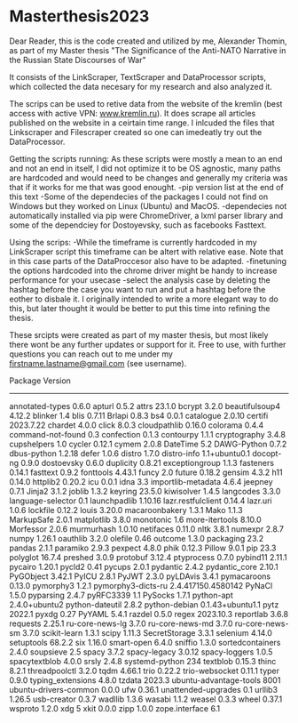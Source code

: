 # Masterthesis2023

Dear Reader, this is the code created and utilized by me, Alexander Thomin, as part of my Master thesis "The Significance of the Anti-NATO Narrative in the Russian State Discourses of War"

It consists of the LinkScraper, TextScraper and DataProcessor scripts, which collected the data necesary for my research and also analyzed it.

The scrips can be used to retive data from the website of the kremlin (best access with active VPN: www.kremlin.ru).
It does scrape all articles published on the website in a ceirtain time range. 
I inlcuded the files that Linkscraper and Filescraper created so one can imedeatly try out the DataProcessor.

Getting the scripts running:
As these scripts were mostly a mean to an end and not an end in itself, I did not optimize it to be OS agnostic, many paths are hardcoded and would need to be changes and generally my criteria was that if it works for me that was good enought.
-pip version list at the end of this text
-Some of the dependecies of the packages I could not find on Windows but they worked on Linux (Ubuntu) and MacOS.
-dependecies not automatically installed via pip were ChromeDriver, a lxml parser library and some of the dependciey for Dostoyevsky, such as facebooks Fasttext. 

Using the scrips:
-While the timeframe is currently hardcoded in my LinkScraper script this timeframe can be altert with relative ease. Note that in this case parts of the DataProccesor also have to be adapted.
-finetuning the options hardcoded into the chrome driver might be handy to increase performance for your usecase
-select the analysis case by deleting the hashtag before the case you want to run and put a hashtag before the eother to disbale it. I originally intended to write a more elegant way to do this, but later thought it would be better to put this time into refining the thesis.

These srcipts were created as part of my master thesis, but most likely there wont be any further updates or support for it. 
Free to use, with further questions you can reach out to me under my firstname.lastname@gmail.com (see username).






























Package                Version
---------------------- ------------------
annotated-types        0.6.0
apturl                 0.5.2
attrs                  23.1.0
bcrypt                 3.2.0
beautifulsoup4         4.12.2
blinker                1.4
blis                   0.7.11
Brlapi                 0.8.3
bs4                    0.0.1
catalogue              2.0.10
certifi                2023.7.22
chardet                4.0.0
click                  8.0.3
cloudpathlib           0.16.0
colorama               0.4.4
command-not-found      0.3
confection             0.1.3
contourpy              1.1.1
cryptography           3.4.8
cupshelpers            1.0
cycler                 0.12.1
cymem                  2.0.8
DateTime               5.2
DAWG-Python            0.7.2
dbus-python            1.2.18
defer                  1.0.6
distro                 1.7.0
distro-info            1.1+ubuntu0.1
docopt-ng              0.9.0
dostoevsky             0.6.0
duplicity              0.8.21
exceptiongroup         1.1.3
fasteners              0.14.1
fasttext               0.9.2
fonttools              4.43.1
funcy                  2.0
future                 0.18.2
gensim                 4.3.2
h11                    0.14.0
httplib2               0.20.2
icu                    0.0.1
idna                   3.3
importlib-metadata     4.6.4
jeepney                0.7.1
Jinja2                 3.1.2
joblib                 1.3.2
keyring                23.5.0
kiwisolver             1.4.5
langcodes              3.3.0
language-selector      0.1
launchpadlib           1.10.16
lazr.restfulclient     0.14.4
lazr.uri               1.0.6
lockfile               0.12.2
louis                  3.20.0
macaroonbakery         1.3.1
Mako                   1.1.3
MarkupSafe             2.0.1
matplotlib             3.8.0
monotonic              1.6
more-itertools         8.10.0
Morfessor              2.0.6
murmurhash             1.0.10
netifaces              0.11.0
nltk                   3.8.1
numexpr                2.8.7
numpy                  1.26.1
oauthlib               3.2.0
olefile                0.46
outcome                1.3.0
packaging              23.2
pandas                 2.1.1
paramiko               2.9.3
pexpect                4.8.0
phik                   0.12.3
Pillow                 9.0.1
pip                    23.3
polyglot               16.7.4
preshed                3.0.9
protobuf               3.12.4
ptyprocess             0.7.0
pybind11               2.11.1
pycairo                1.20.1
pycld2                 0.41
pycups                 2.0.1
pydantic               2.4.2
pydantic_core          2.10.1
PyGObject              3.42.1
PyICU                  2.8.1
PyJWT                  2.3.0
pyLDAvis               3.4.1
pymacaroons            0.13.0
pymorphy3              1.2.1
pymorphy3-dicts-ru     2.4.417150.4580142
PyNaCl                 1.5.0
pyparsing              2.4.7
pyRFC3339              1.1
PySocks                1.7.1
python-apt             2.4.0+ubuntu2
python-dateutil        2.8.2
python-debian          0.1.43+ubuntu1.1
pytz                   2022.1
pyxdg                  0.27
PyYAML                 5.4.1
razdel                 0.5.0
regex                  2023.10.3
reportlab              3.6.8
requests               2.25.1
ru-core-news-lg        3.7.0
ru-core-news-md        3.7.0
ru-core-news-sm        3.7.0
scikit-learn           1.3.1
scipy                  1.11.3
SecretStorage          3.3.1
selenium               4.14.0
setuptools             68.2.2
six                    1.16.0
smart-open             6.4.0
sniffio                1.3.0
sortedcontainers       2.4.0
soupsieve              2.5
spacy                  3.7.2
spacy-legacy           3.0.12
spacy-loggers          1.0.5
spacytextblob          4.0.0
srsly                  2.4.8
systemd-python         234
textblob               0.15.3
thinc                  8.2.1
threadpoolctl          3.2.0
tqdm                   4.66.1
trio                   0.22.2
trio-websocket         0.11.1
typer                  0.9.0
typing_extensions      4.8.0
tzdata                 2023.3
ubuntu-advantage-tools 8001
ubuntu-drivers-common  0.0.0
ufw                    0.36.1
unattended-upgrades    0.1
urllib3                1.26.5
usb-creator            0.3.7
wadllib                1.3.6
wasabi                 1.1.2
weasel                 0.3.3
wheel                  0.37.1
wsproto                1.2.0
xdg                    5
xkit                   0.0.0
zipp                   1.0.0
zope.interface         6.1
